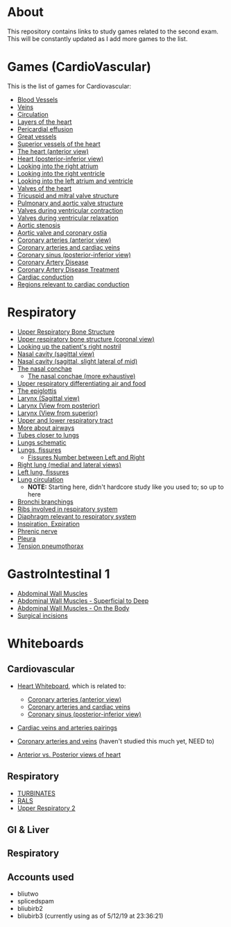 # About

This repository contains links to study games related to the second exam. This will be constantly updated as I add more games to the list.

# Games (CardioVascular)

This is the list of games for Cardiovascular:

- [Blood Vessels](https://www.purposegames.com/game/f9ezioyW1KH)
- [Veins](https://www.purposegames.com/game/iQsflZICYZ1)
- [Circulation](https://www.purposegames.com/game/AFQ8e000kXf)
- [Layers of the heart](https://www.purposegames.com/game/uUDGQrJ5RI0)
- [Pericardial effusion](https://www.purposegames.com/game/pericardial-effusion)
- [Great vessels](https://www.purposegames.com/game/great-vessels-quiz)
- [Superior vessels of the heart](https://www.purposegames.com/game/superior-vessels-of-the-heart)
- [The heart (anterior view)](https://www.purposegames.com/game/the-heart-anterior-view)
- [Heart (posterior-inferior view)](https://www.purposegames.com/game/heart-posterior-inferior-view)
- [Looking into the right atrium](https://www.purposegames.com/game/looking-into-the-right-atrium)
- [Looking into the right ventricle](https://www.purposegames.com/game/looking-into-the-right-ventricle)
- [Looking into the left atrium and ventricle](https://www.purposegames.com/game/looking-into-the-left-atrium-and-ventricle)
- [Valves of the heart](https://www.purposegames.com/game/D31tStFWLwW)
- [Tricuspid and mitral valve structure](https://www.purposegames.com/game/tricuspid-and-mitral-valve-structure)
- [Pulmonary and aortic valve structure](https://www.purposegames.com/game/pulmonary-and-aortic-valve-structure)
- [Valves during ventricular contraction](https://www.purposegames.com/game/valves-during-ventricular-contraction)
- [Valves during ventricular relaxation](https://www.purposegames.com/game/valves-during-ventricular-relaxation)
- [Aortic stenosis](https://www.purposegames.com/game/aortic-stenosis)
- [Aortic valve and coronary ostia](https://www.purposegames.com/game/aortic-valve-and-coronary-ostia)
- [Coronary arteries (anterior view)](https://www.purposegames.com/game/ZGlCnQEXuEI)
- [Coronary arteries and cardiac veins](https://www.purposegames.com/game/coronary-arteries-and-cardiac-veins-quiz)
- [Coronary sinus (posterior-inferior view)](https://www.purposegames.com/game/coronary-sinus-posterior-inferior-view)
- [Coronary Artery Disease](https://www.purposegames.com/game/coronary-artery-disease)
- [Coronary Artery Disease Treatment](https://www.purposegames.com/game/coronary-artery-disease-treatment)
- [Cardiac conduction](https://www.purposegames.com/game/AsjqASkWdeL)
- [Regions relevant to cardiac conduction](https://www.purposegames.com/game/regions-relevant-to-cardiac-conduction)

# Respiratory

- [Upper Respiratory Bone Structure](https://www.purposegames.com/game/upper-respiratory-bone-structure)
- [Upper respiratory bone structure (coronal view)](https://www.purposegames.com/game/upper-respiratory-bone-structure-coronal-view)
- [Looking up the patient's right nostril](https://www.purposegames.com/game/looking-up-the-patients-right-nostril)
- [Nasal cavity (sagittal view)](https://www.purposegames.com/game/nasal-cavity-sagittal-view)
- [Nasal cavity (sagittal, slight lateral of mid)](https://www.purposegames.com/game/nasal-cavity-sagittal-slight-lateral-of-mid)
- [The nasal conchae](https://www.purposegames.com/game/the-nasal-conchae)
   - [The nasal conchae (more exhaustive)](https://www.purposegames.com/game/the-nasal-conchae-more-exhaustive)
- [Upper respiratory differentiating air and food](https://www.purposegames.com/game/upper-respiratory-differentiating-air-and-food)
- [The epiglottis](https://www.purposegames.com/game/the-epiglottis)
- [Larynx (Sagittal view)](https://www.purposegames.com/game/larynx-sagittal-view-game)
- [Larynx (View from posterior)](https://www.purposegames.com/game/larynx-view-from-posterior)
- [Larynx (View from superior)](https://www.purposegames.com/game/larynx-view-from-superior)
- [Upper and lower respiratory tract](https://www.purposegames.com/game/upper-and-lower-respiratory-tract)
- [More about airways](https://www.purposegames.com/game/more-about-airways)
- [Tubes closer to lungs](https://www.purposegames.com/game/tubes-closer-to-lungs)
- [Lungs schematic](https://www.purposegames.com/game/lungs-schematic)
- [Lungs, fissures](https://www.purposegames.com/game/lungs-fissures)
  - [Fissures Number between Left and Right](https://www.purposegames.com/game/fissures-number-between-left-and-right)
- [Right lung (medial and lateral views)](https://www.purposegames.com/game/right-lung-medial-and-lateral-views)
- [Left lung, fissures](https://www.purposegames.com/game/left-lung-fissures)
- [Lung circulation](https://www.purposegames.com/game/lung-circulation)
  - **NOTE:** Starting here, didn't hardcore study like you used to; so up to here
- [Bronchi branchings](https://www.purposegames.com/game/bronchi-branchings)
- [Ribs involved in respiratory system](https://www.purposegames.com/game/ribs-involved-in-respiratory-system)
- [Diaphragm relevant to respiratory system](https://www.purposegames.com/game/diaphragm-relevant-to-respiratory-system)
- [Inspiration, Expiration](https://www.purposegames.com/game/inspiration-expiration)
- [Phrenic nerve](https://www.purposegames.com/game/phrenic-nerve)
- [Pleura](https://www.purposegames.com/game/ebaLDickOfI)
- [Tension pneumothorax](https://www.purposegames.com/game/tension-pneumothorax)

# GastroIntestinal 1

- [Abdominal Wall Muscles](https://www.purposegames.com/game/QyMx2v6vi3h)
- [Abdominal Wall Muscles - Superficial to Deep](https://www.purposegames.com/game/abdominal-wall-muscles-superficial-to-deep)
- [Abdominal Wall Muscles - On the Body](https://www.purposegames.com/game/abdominal-wall-muscles-on-the-body)
- [Surgical incisions](https://www.purposegames.com/game/surgical-incisions)

# Whiteboards

## Cardiovascular

- [Heart Whiteboard](https://www.purposegames.com/game/heart-whiteboard), which is related to:
  - [Coronary arteries (anterior view)](https://www.purposegames.com/game/ZGlCnQEXuEI)
  - [Coronary arteries and cardiac veins](https://www.purposegames.com/game/coronary-arteries-and-cardiac-veins-quiz)
  - [Coronary sinus (posterior-inferior view)](https://www.purposegames.com/game/coronary-sinus-posterior-inferior-view)

- [Cardiac veins and arteries pairings](https://www.purposegames.com/game/cardiac-veins-and-arteries-pairings)
- [Coronary arteries and veins](https://www.purposegames.com/game/coronary-arteries-and-veins-quiz) (haven't studied this much yet, NEED to)
- [Anterior vs. Posterior views of heart](https://www.purposegames.com/game/anterior-vs-posterior-views-of-heart)

## Respiratory

- [TURBINATES](https://www.purposegames.com/game/turbinates)
- [RALS](https://www.purposegames.com/game/rals)
- [Upper Respiratory 2](https://www.purposegames.com/game/upper-respiratory-2-game)

## GI & Liver
## Respiratory

## Accounts used
- bliutwo
- splicedspam
- bliubirb2
- bliubirb3 (currently using as of 5/12/19 at 23:36:21)